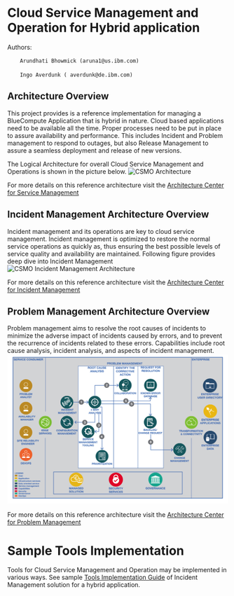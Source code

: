 # Cloud Service Management and Operation for Hybrid application


  Authors: 	

		Arundhati Bhowmick (aruna1@us.ibm.com)

		Ingo Averdunk ( averdunk@de.ibm.com)
		

## Architecture Overview
This project provides is a reference implementation for managing a BlueCompute Application that is hybrid in nature.
Cloud based applications need to be available all the time. Proper processes need to be put in place to assure availability and performance. This includes Incident and Problem management to respond to outages, but also Release Management to assure a seamless deployment and release of new versions.

  The Logical Architecture for overall Cloud Service Management and Operations is shown in the picture below.
   ![CSMO Architecture](static/imgs/Cloud_Service_Management_Overview.png?raw=true)  

For more details on this reference architecture visit the [Architecture Center for Service Management](https://www.ibm.com/devops/method/content/architecture/serviceManagementArchitecture)

## Incident Management Architecture Overview

Incident management and its operations are key to cloud service management. Incident management is optimized to restore the normal service operations as quickly as, thus ensuring the best possible levels of service quality and availability are maintained. Following figure provides deep dive into Incident Management 
![CSMO Incident Management Architecture](static/imgs/Cloud_Service_Management-Incident_Management_v2.png?raw=true)  

For more details on this reference architecture visit the [Architecture Center for Incident Management](https://www.ibm.com/devops/method/content/architecture/serviceManagementArchitecture#0_1)

## Problem Management Architecture Overview

Problem management aims to resolve the root causes of incidents to minimize the adverse impact of incidents caused by errors, and to prevent the recurrence of incidents related to these errors. Capabilities include root cause analysis, incident analysis, and aspects of incident management.
![CSMO Problem Management Architecture](static/imgs/Cloud_Service_Management_Cloud_Problem_Management.png?raw=true)  

For more details on this reference architecture visit the [Architecture Center for Problem Management](https://www.ibm.com/devops/method/content/architecture/serviceManagementArchitecture#0_2)


# Sample Tools Implementation

Tools for Cloud Service Management and Operation may be implemented in various ways.
See sample [Tools Implementation Guide](doc/Incident_Management_Implementation.md) of Incident Management solution for a hybrid application.


 


